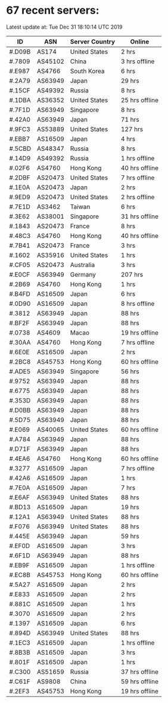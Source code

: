 # 67 recent servers:

Latest update at: Tue Dec 31 18:10:14 UTC 2019

| ID | ASN | Server Country | Online |
| -- | --- | -------------- | ------ |
| #.D09B | AS174 | United States | 2 hrs |
| #.7809 | AS45102 | China | 3 hrs offline |
| #.E987 | AS4766 | South Korea | 6 hrs |
| #.2A79 | AS63949 | Japan | 29 hrs |
| #.15CF | AS49392 | Russia | 8 hrs |
| #.1DBA | AS36352 | United States | 25 hrs offline |
| #.7F1D | AS63949 | Singapore | 8 hrs |
| #.42A0 | AS63949 | Japan | 71 hrs |
| #.9FC3 | AS53889 | United States | 127 hrs |
| #.EBB7 | AS16509 | Japan | 4 hrs |
| #.5CBD | AS48347 | Russia | 8 hrs |
| #.14D9 | AS49392 | Russia | 1 hrs offline |
| #.02F6 | AS4760 | Hong Kong | 40 hrs offline |
| #.2DBF | AS20473 | United States | 7 hrs offline |
| #.1E0A | AS20473 | Japan | 2 hrs |
| #.9ED9 | AS20473 | United States | 2 hrs offline |
| #.7E1D | AS3462 | Taiwan | 6 hrs |
| #.3E62 | AS38001 | Singapore | 31 hrs offline |
| #.1843 | AS20473 | France | 8 hrs |
| #.48C3 | AS4760 | Hong Kong | 40 hrs offline |
| #.7B41 | AS20473 | France | 3 hrs |
| #.1602 | AS35916 | United States | 1 hrs |
| #.CF05 | AS20473 | Australia | 3 hrs |
| #.E0CF | AS63949 | Germany | 207 hrs |
| #.2B69 | AS4760 | Hong Kong | 1 hrs |
| #.B4FD | AS16509 | Japan | 6 hrs |
| #.0D90 | AS16509 | Japan | 8 hrs offline |
| #.3812 | AS63949 | Japan | 88 hrs |
| #.BF2F | AS63949 | Japan | 88 hrs |
| #.0738 | AS4609 | Macao | 19 hrs offline |
| #.30AA | AS4760 | Hong Kong | 7 hrs offline |
| #.6E0E | AS16509 | Japan | 2 hrs |
| #.2BC8 | AS45753 | Hong Kong | 60 hrs offline |
| #.ADE5 | AS63949 | Singapore | 56 hrs |
| #.9752 | AS63949 | Japan | 88 hrs |
| #.6775 | AS63949 | Japan | 88 hrs |
| #.353D | AS63949 | Japan | 88 hrs |
| #.D0BB | AS63949 | Japan | 88 hrs |
| #.5D75 | AS63949 | Japan | 88 hrs |
| #.E069 | AS40065 | United States | 60 hrs offline |
| #.A784 | AS63949 | Japan | 88 hrs |
| #.D71F | AS63949 | Japan | 88 hrs |
| #.4EA6 | AS4760 | Hong Kong | 60 hrs offline |
| #.3277 | AS16509 | Japan | 7 hrs offline |
| #.42A6 | AS16509 | Japan | 1 hrs |
| #.7E0A | AS16509 | Japan | 7 hrs |
| #.E6AF | AS63949 | United States | 88 hrs |
| #.BD13 | AS16509 | Japan | 19 hrs |
| #.12A1 | AS63949 | United States | 88 hrs |
| #.F076 | AS63949 | United States | 88 hrs |
| #.445E | AS63949 | Japan | 59 hrs |
| #.EF0D | AS16509 | Japan | 3 hrs |
| #.6F1D | AS63949 | Japan | 88 hrs |
| #.EB9F | AS16509 | Japan | 1 hrs offline |
| #.EC8B | AS45753 | Hong Kong | 60 hrs offline |
| #.5A27 | AS16509 | Japan | 2 hrs |
| #.E833 | AS16509 | Japan | 2 hrs |
| #.881C | AS16509 | Japan | 1 hrs |
| #.3070 | AS16509 | Japan | 2 hrs |
| #.1397 | AS16509 | Japan | 6 hrs |
| #.894D | AS63949 | United States | 88 hrs |
| #.1EC3 | AS16509 | Japan | 1 hrs offline |
| #.8B3B | AS16509 | Japan | 3 hrs |
| #.801F | AS16509 | Japan | 1 hrs |
| #.C300 | AS51659 | Russia | 37 hrs offline |
| #.C61F | AS9808 | China | 59 hrs offline |
| #.2EF3 | AS45753 | Hong Kong | 19 hrs offline |

